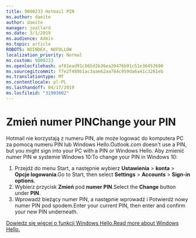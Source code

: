 ```yaml
---
title: 9000233 Hotmail PIN
ms.author: daeite
author: daeite
manager: joallard
ms.date: 3/1/2019
ms.audience: Admin
ms.topic: article
ROBOTS: NOINDEX, NOFOLLOW
localization_priority: Normal
ms.custom: 9000233
ms.openlocfilehash: af81ead91c865d2b36ea20476b91c51e36452690
ms.sourcegitcommit: ffe2f489b1ac3aae62aa784c959da6a41c3261eb
ms.translationtype: MT
ms.contentlocale: pl-PL
ms.lasthandoff: 04/17/2019
ms.locfileid: "31903602"
---
```

# <a name="change-your-pin"></a><span data-ttu-id="190c1-102">Zmień numer PIN</span><span class="sxs-lookup"><span data-stu-id="190c1-102">Change your PIN</span></span>

<span data-ttu-id="190c1-103">Hotmail nie korzystają z numeru PIN, ale może logować do komputera PC za pomocą numeru PIN lub Windows Hello.</span><span class="sxs-lookup"><span data-stu-id="190c1-103">Outlook.com doesn't use a PIN, but you might sign into your PC with a PIN or Windows Hello.</span></span> <span data-ttu-id="190c1-104">Aby zmienić numer PIN w systemie Windows 10:</span><span class="sxs-lookup"><span data-stu-id="190c1-104">To change your PIN in Windows 10:</span></span>

1. <span data-ttu-id="190c1-105">Przejdź do menu Start, a następnie wybierz **Ustawienia** > **konta** > **Opcje logowania**.</span><span class="sxs-lookup"><span data-stu-id="190c1-105">Go to Start, then select **Settings** > **Accounts** > **Sign-in options**.</span></span>
2. <span data-ttu-id="190c1-106">Wybierz przycisk **Zmień** pod **numer PIN**.</span><span class="sxs-lookup"><span data-stu-id="190c1-106">Select the **Change** button under **PIN**.</span></span>
3. <span data-ttu-id="190c1-107">Wprowadź bieżący numer PIN, a następnie wprowadź i Potwierdź nowy numer PIN pod spodem.</span><span class="sxs-lookup"><span data-stu-id="190c1-107">Enter your current PIN, then enter and confirm your new PIN underneath.</span></span>

[<span data-ttu-id="190c1-108">Dowiedz się więcej o funkcji Windows Hello.</span><span class="sxs-lookup"><span data-stu-id="190c1-108">Read more about Windows Hello.</span></span>](https://support.microsoft.com/help/17215/)